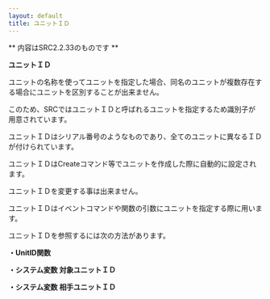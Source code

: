 ```yaml
---
layout: default
title: ユニットＩＤ
---
```

** 内容はSRC2.2.33のものです **

**ユニットＩＤ**

ユニットの名称を使ってユニットを指定した場合、同名のユニットが複数存在する場合にユニットを区別することが出来ません。

このため、SRCではユニットＩＤと呼ばれるユニットを指定するため識別子が用意されています。

ユニットＩＤはシリアル番号のようなものであり、全てのユニットに異なるＩＤが付けられています。

ユニットＩＤはCreateコマンド等でユニットを作成した際に自動的に設定されます。

ユニットＩＤを変更する事は出来ません。

ユニットＩＤはイベントコマンドや関数の引数にユニットを指定する際に用います。

ユニットＩＤを参照するには次の方法があります。

**・UnitID関数**

**・システム変数 対象ユニットＩＤ**

**・システム変数 相手ユニットＩＤ**
